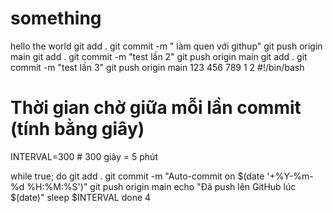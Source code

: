 # something
hello the world
git add .
git commit -m " làm quen với githup"
git push origin main
git add .
git commit -m "test lần 2"
git push origin main
git add .
git commit -m "test lần 3"
git push origin main
123
456
789
1
2
#!/bin/bash

# Thời gian chờ giữa mỗi lần commit (tính bằng giây)
INTERVAL=300  # 300 giây = 5 phút

while true; do
  git add .
  git commit -m "Auto-commit on $(date '+%Y-%m-%d %H:%M:%S')"
  git push origin main
  echo "Đã push lên GitHub lúc $(date)"
  sleep $INTERVAL
done
4
